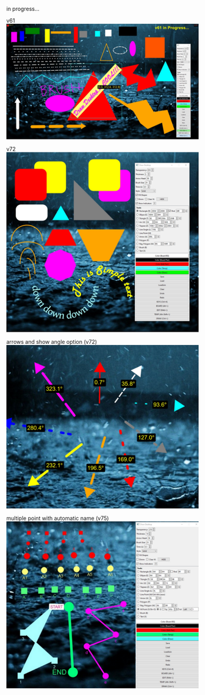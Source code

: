 in progress...

v61
![v61 in progress](images/v61-bga.jpg)

v72
![v72 in progress](images/v72.jpg)

arrows and show angle option (v72)
![arrow_angle](images/arrows_angle.jpg)

multiple point with automatic name (v75)
![v75 in progress](images/v75.jpg)

